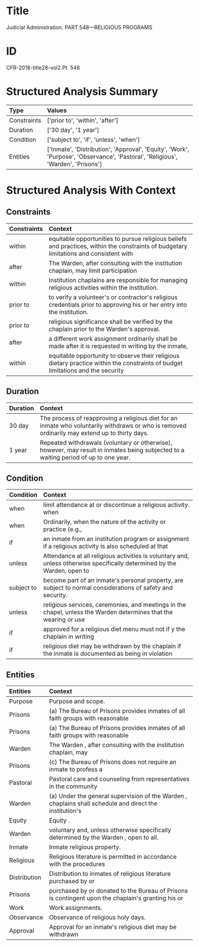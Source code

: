 # Title

 Judicial Administration. PART 548—RELIGIOUS PROGRAMS


# ID

 CFR-2018-title28-vol2.Pt. 548


# Structured Analysis Summary

| Type        | Values                                                                                                                          |
|:------------|:--------------------------------------------------------------------------------------------------------------------------------|
| Constraints | ['prior to', 'within', 'after']                                                                                                 |
| Duration    | ['30 day', '1 year']                                                                                                            |
| Condition   | ['subject to', 'if', 'unless', 'when']                                                                                          |
| Entities    | ['Inmate', 'Distribution', 'Approval', 'Equity', 'Work', 'Purpose', 'Observance', 'Pastoral', 'Religious', 'Warden', 'Prisons'] |


# Structured Analysis With Context

 


## Constraints

| Constraints   | Context                                                                                                                                |
|:--------------|:---------------------------------------------------------------------------------------------------------------------------------------|
| within        | equitable opportunities to pursue religious beliefs and practices, within the constraints of budgetary limitations and consistent with |
| after         | The Warden,  after consulting with the institution chaplain, may limit participation                                                   |
| within        | Institution chaplains are responsible for managing religious activities  within  the institution.                                      |
| prior to      | to verify a volunteer's or contractor's religious credentials prior to  approving his or her entry into the institution.               |
| prior to      | religious significance shall be verified by the chaplain prior to  the Warden's approval.                                              |
| after         | a different work assignment ordinarily shall be made after it is requested in writing by the inmate,                                   |
| within        | equitable opportunity to observe their religious dietary practice within the constraints of budget limitations and the security        |


## Duration

| Duration   | Context                                                                                                                                        |
|:-----------|:-----------------------------------------------------------------------------------------------------------------------------------------------|
| 30 day     | The process of reapproving a religious diet for an inmate who voluntarily withdraws or who is removed ordinarily may extend up to thirty days. |
| 1 year     | Repeated withdrawals (voluntary or otherwise), however, may result in inmates being subjected to a waiting period of up to one year.           |


## Condition

| Condition   | Context                                                                                                                   |
|:------------|:--------------------------------------------------------------------------------------------------------------------------|
| when        | limit attendance at or discontinue a religious activity. when                                                             |
| when        | Ordinarily,  when the nature of the activity or practice (e.g.,                                                           |
| if          | an inmate from an institution program or assignment if a religious activity is also scheduled at that                     |
| unless      | Attendance at all religious activities is voluntary and,  unless otherwise specifically determined by the Warden, open to |
| subject to  | become part of an inmate's personal property, are subject to  normal considerations of safety and security.               |
| unless      | religious services, ceremonies, and meetings in the chapel, unless the Warden determines that the wearing or use          |
| if          | approved for a religious diet menu must not if y the chaplain in writing                                                  |
| if          | religious diet may be withdrawn by the chaplain if the inmate is documented as being in violation                         |


## Entities

| Entities     | Context                                                                                                  |
|:-------------|:---------------------------------------------------------------------------------------------------------|
| Purpose      | Purpose  and scope.                                                                                      |
| Prisons      | (a) The Bureau of  Prisons provides inmates of all faith groups with reasonable                          |
| Prisons      | (a) The Bureau of  Prisons provides inmates of all faith groups with reasonable                          |
| Warden       | The  Warden , after consulting with the institution chaplain, may                                        |
| Prisons      | (c) The Bureau of  Prisons does not require an inmate to profess a                                       |
| Pastoral     | Pastoral care and counseling from representatives in the community                                       |
| Warden       | (a) Under the general supervision of the  Warden , chaplains shall schedule and direct the institution's |
| Equity       | Equity .                                                                                                 |
| Warden       | voluntary and, unless otherwise specifically determined by the Warden , open to all.                     |
| Inmate       | Inmate  religious property.                                                                              |
| Religious    | Religious literature is permitted in accordance with the procedures                                      |
| Distribution | Distribution to inmates of religious literature purchased by or                                          |
| Prisons      | purchased by or donated to the Bureau of Prisons is contingent upon the chaplain's granting his or       |
| Work         | Work  assignments.                                                                                       |
| Observance   | Observance  of religious holy days.                                                                      |
| Approval     | Approval for an inmate's religious diet may be withdrawn                                                 |


